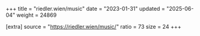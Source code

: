 +++
title = "riedler.wien/music"
date = "2023-01-31"
updated = "2025-06-04"
weight = 24869

[extra]
source = "https://riedler.wien/music/"
ratio = 73
size = 24
+++
